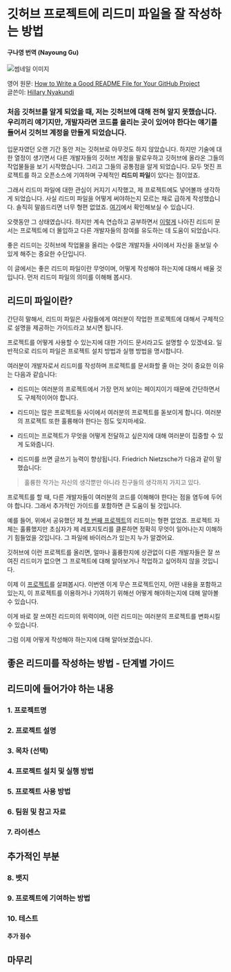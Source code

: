 # 깃허브 프로젝트에 리드미 파일을 잘 작성하는 방법

#### 구나영 번역 (Nayoung Gu)

![썸네일 이미지](https://www.freecodecamp.org/news/content/images/size/w2000/2021/04/uide-to-writting-a-good-readme-file--1-.png)

영어 원문: [How to Write a Good README File for Your GitHub Project](https://www.freecodecamp.org/news/how-to-write-a-good-readme-file/)<br>
글쓴이: [Hillary Nyakundi](https://www.freecodecamp.org/news/author/larymak/)

### 처음 깃허브를 알게 되었을 때, 저는 깃허브에 대해 전혀 알지 못했습니다. 우리끼리 얘기지만, 개발자라면 코드를 올리는 곳이 있어야 한다는 얘기를 들어서 깃허브 계정을 만들게 되었습니다.

입문자였던 오랜 기간 동안 저는 깃허브로 아무것도 하지 않았습니다. 하지만 기술에 대한 열정이 생기면서 다른 개발자들의 깃허브 계정을 팔로우하고 깃허브에 올라온 그들의 작업물들을 보기 시작했습니다. 그리고 그들의 공통점을 알게 되었습니다. 모두 멋진 프로젝트를 하고 오픈소스에 기여하며 구체적인 **리드미 파일**이 있다는 점이었죠.

그래서 리드미 파일에 대한 관심이 커지기 시작했고, 제 프로젝트에도 넣어볼까 생각하게 되었습니다. 사실 리드미 파일을 어떻게 써야하는지 모르는 채로 급하게 작성했습니다. 솔직히 말씀드리면 너무 형편 없었죠. [여기](https://github.com/larymak/ToDo-list-App/tree/v1.0)에서 확인해보실 수 있습니다.

오랫동안 그 상태였습니다. 하지만 계속 연습하고 공부하면서 [이렇게](https://github.com/larymak/Python-project-Scripts) 나아진 리드미 문서는 프로젝트에 더 몰입하고 다른 개발자들의 참여를 유도하는 데 도움이 되었습니다.

좋은 리드미는 깃허브에 작업물을 올리는 수많은 개발자들 사이에서 자신을 돋보일 수 있게 해주는 중요한 수단입니다.

이 글에서는 좋은 리드미 파일이란 무엇이며, 어떻게 작성해야 하는지에 대해서 배울 것입니다. 먼저 리드미 파일의 의미를 이해해 봅시다.

## 리드미 파일이란?

간단히 말해서, 리드미 파일은 사람들에게 여러분이 작업한 프로젝트에 대해서 구체적으로 설명을 제공하는 가이드라고 보시면 됩니다.

프로젝트를 어떻게 사용할 수 있는지에 대한 가이드 문서라고도 설명할 수 있겠네요. 일반적으로 리드미 파일은 프로젝트 설치 방법과 실행 방법을 명시합니다.

여러분이 개발자로서 리드미를 작성하며 프로젝트를 문서화할 줄 아는 것이 중요한 이유는 다음과 같습니다:

-   리드미는 여러분의 프로젝트에서 가장 먼저 보이는 페이지이기 때문에 간단하면서도 구체적이어야 합니다.

-   리드미는 많은 프로젝트들 사이에서 여러분의 프로젝트를 돋보이게 합니다. 여러분의 프로젝트 또한 훌륭해야 한다는 점도 잊지마세요.

-   리드미는 프로젝트가 무엇을 어떻게 전달하고 싶은지에 대해 여러분이 집중할 수 있게 도와줍니다.

-   리드미를 쓰면 글쓰기 능력이 향상됩니다. Friedrich Nietzsche가 다음과 같이 말했습니다:

> 훌륭한 작가는 자신의 생각뿐만 아니라 친구들의 생각까지 가지고 있다.

프로젝트를 할 때, 다른 개발자들이 여러분의 코드를 이해해야 한다는 점을 염두에 두어야 합니다. 그래서 추가적인 가이드를 포함하면 큰 도움이 될 것입니다.

예를 들어, 위에서 공유했던 제 [첫 번째 프로젝트](https://github.com/larymak/ToDo-list-App/tree/v1.0)의 리드미는 형편 없었죠. 프로젝트 자체는 훌륭했지만 초심자가 제 레포지토리를 클론하면 정확히 무엇이 일어나는지 이해하기 힘들었을 것입니다. 그 파일에 바이러스가 있는지 누가 알겠어요.

깃허브에 이런 프로젝트를 올리면, 얼마나 훌륭한지에 상관없이 다른 개발자들은 잘 쓰여진 리드미가 없으면 그 프로젝트에 대해 알아보거나 작업하고 싶어하지 않을 것입니다.

이제 이 [프로젝트](https://github.com/larymak/Html-Css-Recap)를 살펴봅시다. 이번엔 이게 무슨 프로젝트인지, 어떤 내용을 포함하고 있는지, 이 프로젝트를 이용하거나 기여하기 위해선 어떻게 해야하는지에 대해 알아볼 수 있습니다.

이게 바로 잘 쓰여진 리드미의 위력이며, 이런 리드미는 여러분의 프로젝트를 변화시킬 수 있습니다.

그럼 이제 어떻게 작성해야 하는지에 대해 알아보겠습니다.

## 좋은 리드미를 작성하는 방법 - 단계별 가이드

## 리드미에 들어가야 하는 내용

### 1. 프로젝트명

### 2. 프로젝트 설명

### 3. 목차 (선택)

### 4. 프로젝트 설치 및 실행 방법

### 5. 프로젝트 사용 방법

### 6. 팀원 및 참고 자료

### 7. 라이센스

## 추가적인 부분

### 8. 뱃지

### 9. 프로젝트에 기여하는 방법

### 10. 테스트

#### 추가 점수

## 마무리
